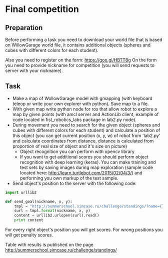 # Final competition
## Preparation
Before performing a task you need to download your world file that is based on WillowGarage world file, it  contains additional objects (spheres and cubes with different colors for each student).

Also you need to register on the form: https://goo.gl/HBTT8g
On the form you need to provide nickname for competition (you will send requests to server with your nickname).

## Task
* Make a map of WollowGarage model with gmapping (with keyboard teleop or write your own explorer with python). Save map to a file.
* With given map write python node for ros that allow robot to explore a map by given points (with amcl server and ActionLib client, example of code located in fist_robotics_labs package in lab2.py node).
* During movement you need to search for the given object (spheres and cubes with different colors for each student) and calculate a position of this object (you can get current position (x, y, w) of robot from 'lab2.py' and calculate coordinates from distance, distance is calculated from proportion of real size of object and it's size on picture)
	* Object recognition you can perform with opencv library
	* If you want to get additional scores you should perform object recognition with deep learning (keras). You can make training and test sets by saving images during map exploration (sample code located here: http://learn.turtlebot.com/2015/02/04/3/) and performing you own markup of the test sample.
* Send object's position to the server with the following code:
```python
import urllib2

def send_goal(nickname, x, y):
	tmpl = "http://summerschool.simcase.ru/challenge/standings/?name={}&x={}&y={}"
	surl = tmpl.format(nickname, x, y)
	content = urllib2.urlopen(surl).read()
	print content
```
For every right object's position you will get scores. For wrong positions you will get penalty scores.   

Table with results is published on the page http://summerschool.simcase.ru/challenge/standings/